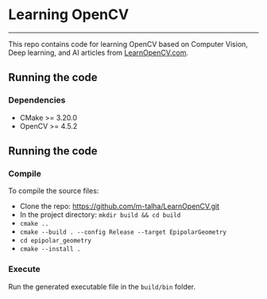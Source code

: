 # Learning OpenCV
---
This repo contains code for learning OpenCV based on Computer Vision, Deep learning, and AI articles from [LearnOpenCV.com](LearnOpenCV.com).

## Running the code
### Dependencies
* CMake >= 3.20.0
* OpenCV >= 4.5.2

## Running the code
### Compile
To compile the source files:
* Clone the repo: https://github.com/m-talha/LearnOpenCV.git
* In the project directory: `mkdir build && cd build`
* `cmake ..`
* `cmake --build . --config Release --target EpipolarGeometry`
* `cd epipolar_geometry`
* `cmake --install .`

### Execute
Run the generated executable file in the `build/bin` folder.
